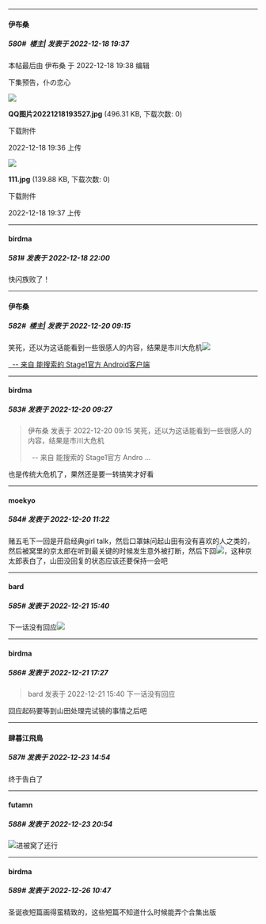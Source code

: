 

*****

####  伊布桑  
##### 580#         楼主| 发表于 2022-12-18 19:37

 本帖最后由 伊布桑 于 2022-12-18 19:38 编辑 

下集预告，仆の恋心

<img src="https://img.saraba1st.com/forum/202212/18/193637zhmmoss2973hv9y9.jpg" referrerpolicy="no-referrer">

<strong>QQ图片20221218193527.jpg</strong> (496.31 KB, 下载次数: 0)

下载附件

2022-12-18 19:36 上传

<img src="https://img.saraba1st.com/forum/202212/18/193711aii52jtjj5tx4747.jpg" referrerpolicy="no-referrer">

<strong>111.jpg</strong> (139.88 KB, 下载次数: 0)

下载附件

2022-12-18 19:37 上传



*****

####  birdma  
##### 581#       发表于 2022-12-18 22:00

快闪族败了！



*****

####  伊布桑  
##### 582#         楼主| 发表于 2022-12-20 09:15

笑死，还以为这话能看到一些很感人的内容，结果是市川大危机<img src="https://static.saraba1st.com/image/smiley/face2017/067.png" referrerpolicy="no-referrer">

[  -- 来自 能搜索的 Stage1官方 Android客户端](https://www.coolapk.com/apk/140634)



*****

####  birdma  
##### 583#       发表于 2022-12-20 09:27

<blockquote>伊布桑 发表于 2022-12-20 09:15
笑死，还以为这话能看到一些很感人的内容，结果是市川大危机

  -- 来自 能搜索的 Stage1官方 Andro ...</blockquote>
也是传统大危机了，果然还是要一转搞笑才好看



*****

####  moekyo  
##### 584#       发表于 2022-12-20 11:22

赌五毛下一回是开启经典girl talk，然后口罩妹问起山田有没有喜欢的人之类的，然后被窝里的京太郎在听到最关键的时候发生意外被打断，然后下回<img src="https://static.saraba1st.com/image/smiley/face2017/067.png" referrerpolicy="no-referrer">，这种京太郎表白了，山田没回复的状态应该还要保持一会吧



*****

####  bard  
##### 585#       发表于 2022-12-21 15:40

下一话没有回应<img src="https://static.saraba1st.com/image/smiley/face2017/001.png" referrerpolicy="no-referrer">



*****

####  birdma  
##### 586#       发表于 2022-12-21 17:27

<blockquote>bard 发表于 2022-12-21 15:40
下一话没有回应</blockquote>
回应起码要等到山田处理完试镜的事情之后吧



*****

####  肆暮江飛鳥  
##### 587#       发表于 2022-12-23 14:54

终于告白了



*****

####  futamn  
##### 588#       发表于 2022-12-23 20:54

<img src="https://static.saraba1st.com/image/smiley/face2017/047.png" referrerpolicy="no-referrer">进被窝了还行



*****

####  birdma  
##### 589#       发表于 2022-12-26 10:47

圣诞夜短篇画得蛮精致的，这些短篇不知道什么时候能弄个合集出版

